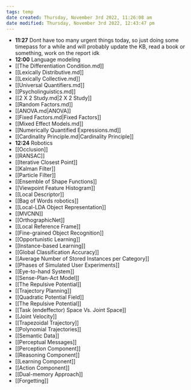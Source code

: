 ```yaml
---
tags: temp
date created: Thursday, November 3rd 2022, 11:26:08 am
date modified: Thursday, November 3rd 2022, 12:43:47 pm
---
```

- **11:27** Dont have too many urgent things today, so just doing some timepass for a while and will probably update the KB, read a book or something, work on the report idk
- **12:00** Language modeling
- [[The Differentiation Condition.md]]
- [[Lexically Distributive.md]]
- [[Lexically Collective.md]]
- [[Universal Quantifiers.md]]
- [[Psycholinguistics.md]]
- [[2 X 2 Study.md|2 X 2 Study]]
- [[Random Factors.md]]
- [[ANOVA.md|ANOVA]]
- [[Fixed Factors.md|Fixed Factors]]
- [[Mixed Effect Models.md]]
- [[Numerically Quantified Expressions.md]]
- [[Cardinality Principle.md|Cardinality Principle]]
- **12:24** Robotics
- [[Occlusion]]
- [[RANSAC]]
- [[Iterative Closest Point]]
- [[Kalman Filter]]
- [[Particle Filter]]
- [[Ensemble of Shape Functions]]
- [[Viewpoint Feature Histogram]]
- [[Local Descriptor]]
- [[Bag of Words robotics]]
- [[Local-LDA Object Representation]]
- [[MVCNN]]
- [[OrthographicNet]]
- [[Local Reference Frame]]
- [[Fine-grained Object Recognition]]
- [[Opportunistic Learning]]
- [[Instance-based Learning]]
- [[Global Classification Accuracy]]
- [[Average Number of Stored Instances per Category]]
- [[Phases of Simulated User Experiments]]
- [[Eye-to-hand System]]
- [[Sense-Plan-Act Model]]
- [[The Repulsive Potential]]
- [[Trajectory Planning]]
- [[Quadratic Potential Field]]
- [[The Repulsive Potential]]
- [[Task (endeffector) Space Vs. Joint Space]]
- [[Joint Velocity]]
- [[Trapezoidal Trajectory]]
- [[Polynomial Trajectories]]
- [[Semantic Data]]
- [[Perceptual Messages]]
- [[Perception Component]]
- [[Reasoning Component]]
- [[Learning Component]]
- [[Action Component]]
- [[Dual-memory Approach]]
- [[Forgetting]]



